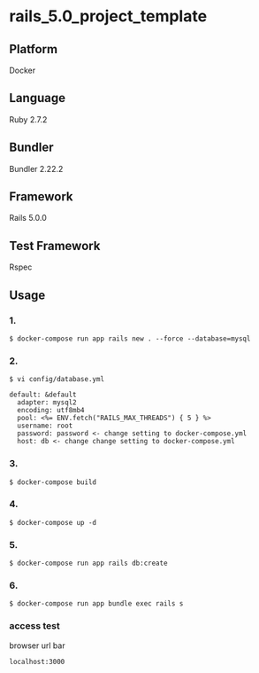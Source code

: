 # rails_5.0_project_template

## Platform
Docker

## Language
Ruby 2.7.2

## Bundler
Bundler 2.22.2

## Framework
Rails 5.0.0

## Test Framework
Rspec
## Usage

### 1.
```$ docker-compose run app rails new . --force --database=mysql```

### 2.
```$ vi config/database.yml```

```
default: &default
  adapter: mysql2
  encoding: utf8mb4
  pool: <%= ENV.fetch("RAILS_MAX_THREADS") { 5 } %>
  username: root
  password: password <- change setting to docker-compose.yml
  host: db <- change change setting to docker-compose.yml
```

### 3.
```$ docker-compose build```

### 4.
```$ docker-compose up -d```

### 5.
```$ docker-compose run app rails db:create```

### 6.
```$ docker-compose run app bundle exec rails s```


### access test

browser url bar

```localhost:3000```
